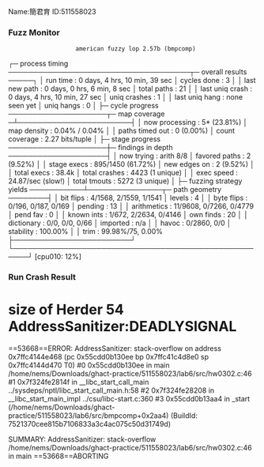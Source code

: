 Name:簡君育 
ID:511558023

### Fuzz Monitor
                       american fuzzy lop 2.57b (bmpcomp)

┌─ process timing ─────────────────────────────────────┬─ overall results ─────┐
│        run time : 0 days, 4 hrs, 10 min, 39 sec      │  cycles done : 3      │
│   last new path : 0 days, 0 hrs, 6 min, 8 sec        │  total paths : 21     │
│ last uniq crash : 0 days, 4 hrs, 10 min, 27 sec      │ uniq crashes : 1      │
│  last uniq hang : none seen yet                      │   uniq hangs : 0      │
├─ cycle progress ────────────────────┬─ map coverage ─┴───────────────────────┤
│  now processing : 5* (23.81%)       │    map density : 0.04% / 0.04%         │
│ paths timed out : 0 (0.00%)         │ count coverage : 2.27 bits/tuple       │
├─ stage progress ────────────────────┼─ findings in depth ────────────────────┤
│  now trying : arith 8/8             │ favored paths : 2 (9.52%)              │
│ stage execs : 895/1450 (61.72%)     │  new edges on : 2 (9.52%)              │
│ total execs : 38.4k                 │ total crashes : 4423 (1 unique)        │
│  exec speed : 24.87/sec (slow!)     │  total tmouts : 5272 (3 unique)        │
├─ fuzzing strategy yields ───────────┴───────────────┬─ path geometry ────────┤
│   bit flips : 4/1568, 2/1559, 1/1541                │    levels : 4          │
│  byte flips : 0/196, 0/187, 0/169                   │   pending : 13         │
│ arithmetics : 11/9608, 0/7266, 0/4779               │  pend fav : 0          │
│  known ints : 1/672, 2/2634, 0/4146                 │ own finds : 20         │
│  dictionary : 0/0, 0/0, 0/66                        │  imported : n/a        │
│       havoc : 0/2860, 0/0                           │ stability : 100.00%    │
│        trim : 99.98%/75, 0.00%                      ├────────────────────────┘
└─────────────────────────────────────────────────────┘          [cpu010: 12%]

### Run Crash Result
size of Herder 54
AddressSanitizer:DEADLYSIGNAL
=================================================================
==53668==ERROR: AddressSanitizer: stack-overflow on address 0x7ffc4144e468 (pc 0x55cdd0b130ee bp 0x7ffc41c4d8e0 sp 0x7ffc4144d470 T0)
    #0 0x55cdd0b130ee in main /home/nems/Downloads/ghact-practice/511558023/lab6/src/hw0302.c:46
    #1 0x7f324fe2814f in __libc_start_call_main ../sysdeps/nptl/libc_start_call_main.h:58
    #2 0x7f324fe28208 in __libc_start_main_impl ../csu/libc-start.c:360
    #3 0x55cdd0b13aa4 in _start (/home/nems/Downloads/ghact-practice/511558023/lab6/src/bmpcomp+0x2aa4) (BuildId: 7521370cee815b7106833a3c4ac075c50d31749d)

SUMMARY: AddressSanitizer: stack-overflow /home/nems/Downloads/ghact-practice/511558023/lab6/src/hw0302.c:46 in main
==53668==ABORTING
